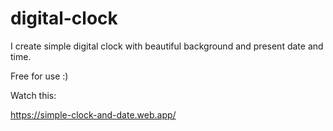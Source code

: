 # digital-clock

I create simple digital clock with beautiful background and present date and time.

Free for use :)

Watch this:

<https://simple-clock-and-date.web.app/>
